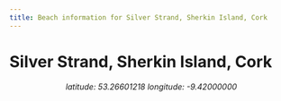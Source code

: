 ```yaml
---
title: Beach information for Silver Strand, Sherkin Island, Cork
---
```

# Silver Strand, Sherkin Island, Cork 

<div align="center"><i>latitude: 53.26601218 longitude: -9.42000000</i></div>
